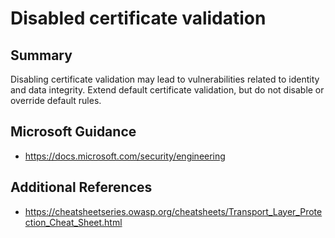 # Disabled certificate validation

## Summary

Disabling certificate validation may lead to vulnerabilities related to identity and data integrity.
Extend default certificate validation, but do not disable or override default rules.

## Microsoft Guidance

* https://docs.microsoft.com/security/engineering

## Additional References

* https://cheatsheetseries.owasp.org/cheatsheets/Transport_Layer_Protection_Cheat_Sheet.html
